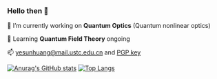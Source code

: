 ### Hello then 👋
🔭 I’m currently working on **Quantum Optics** (Quantum nonlinear optics)

🌱 Learning **Quantum Field Theory** ongoing

📫 yesunhuang@mail.ustc.edu.cn and [PGP key](https://github.com/yesunhuang/yesunhuang/blob/main/yesunhuang.asc)

[![Anurag's GitHub stats](https://github-readme-stats.vercel.app/api?username=yesunhuang&show_icons=true&bg_color=30,e96443,904e95&title_color=fff&text_color=fff&count_private=true&hide=contribs)](https://github.com/anuraghazra/github-readme-stats)
[![Top Langs](https://github-readme-stats.vercel.app/api/top-langs/?username=yesunhuang&layout=compact&bg_color=30,e96443,904e95&title_color=fff&text_color=fff&langs_count=6)](https://github.com/anuraghazra/github-readme-stats)

<!--
**yesunhuang/yesunhuang** is a ✨ _special_ ✨ repository because its `README.md` (this file) appears on your GitHub profile.

Here are some ideas to get you started:

- 🔭 I’m currently working on ...
- 🌱 I’m currently learning ...
- 👯 I’m looking to collaborate on ...
- 🤔 I’m looking for help with ...
- 💬 Ask me about ...
- 📫 How to reach me: ...
- 😄 Pronouns: ...
- ⚡ Fun fact: ...
-->
